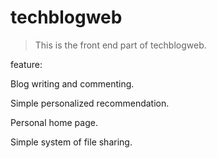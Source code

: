 # techblogweb

> This is the front end part of techblogweb.

feature:

Blog writing and commenting.

Simple personalized recommendation.

Personal home page.

Simple system of file sharing.
